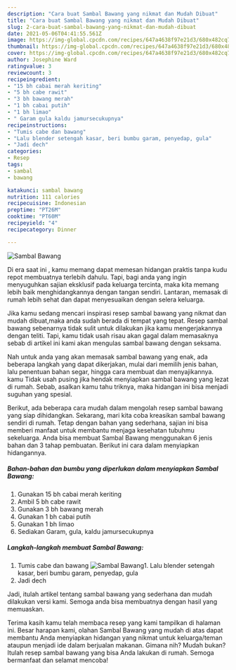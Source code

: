 ```yaml
---
description: "Cara buat Sambal Bawang yang nikmat dan Mudah Dibuat"
title: "Cara buat Sambal Bawang yang nikmat dan Mudah Dibuat"
slug: 2-cara-buat-sambal-bawang-yang-nikmat-dan-mudah-dibuat
date: 2021-05-06T04:41:55.561Z
image: https://img-global.cpcdn.com/recipes/647a4638f97e21d3/680x482cq70/sambal-bawang-foto-resep-utama.jpg
thumbnail: https://img-global.cpcdn.com/recipes/647a4638f97e21d3/680x482cq70/sambal-bawang-foto-resep-utama.jpg
cover: https://img-global.cpcdn.com/recipes/647a4638f97e21d3/680x482cq70/sambal-bawang-foto-resep-utama.jpg
author: Josephine Ward
ratingvalue: 3
reviewcount: 3
recipeingredient:
- "15 bh cabai merah keriting"
- "5 bh cabe rawit"
- "3 bh bawang merah"
- "1 bh cabai putih"
- "1 bh limao"
- " Garam gula kaldu jamursecukupnya"
recipeinstructions:
- "Tumis cabe dan bawang"
- "Lalu blender setengah kasar, beri bumbu garam, penyedap, gula"
- "Jadi dech"
categories:
- Resep
tags:
- sambal
- bawang

katakunci: sambal bawang 
nutrition: 111 calories
recipecuisine: Indonesian
preptime: "PT26M"
cooktime: "PT60M"
recipeyield: "4"
recipecategory: Dinner

---
```



![Sambal Bawang](https://img-global.cpcdn.com/recipes/647a4638f97e21d3/680x482cq70/sambal-bawang-foto-resep-utama.jpg)

Di era  saat ini , kamu memang dapat memesan hidangan praktis tanpa kudu repot membuatnya terlebih dahulu. Tapi, bagi anda yang ingin menyuguhkan sajian eksklusif pada keluarga tercinta, maka kita memang lebih baik menghidangkannya dengan tangan sendiri. Lantaran, memasak di rumah lebih sehat dan dapat menyesuaikan dengan selera keluarga.

Jika kamu sedang mencari inspirasi resep sambal bawang yang nikmat dan mudah dibuat,maka anda sudah berada di tempat yang tepat. Resep sambal bawang  sebenarnya tidak sulit untuk dilakukan jika kamu mengerjakannya dengan teliti. Tapi, kamu tidak usah risau akan gagal dalam memasaknya 
sebab di artikel ini kami akan mengulas sambal bawang dengan seksama.  



Nah untuk anda yang akan memasak sambal bawang yang enak, ada beberapa langkah yang dapat dikerjakan, mulai dari memilih jenis bahan, lalu penentuan bahan segar, hingga cara membuat dan menyajikannya. kamu Tidak usah pusing jika hendak menyiapkan sambal bawang yang lezat di rumah. Sebab, asalkan kamu  tahu triknya, maka hidangan ini bisa menjadi suguhan yang spesial.

Berikut, ada beberapa cara mudah dalam mengolah resep sambal bawang yang siap dihidangkan. Sekarang, mari kita coba kreasikan sambal bawang sendiri di rumah. Tetap dengan bahan yang sederhana, sajian ini bisa memberi manfaat untuk membantu menjaga kesehatan tubuhmu sekeluarga. Anda bisa membuat Sambal Bawang menggunakan 6 jenis bahan dan 3 tahap pembuatan. Berikut ini cara dalam menyiapkan hidangannya.

<!--inarticleads1-->

##### Bahan-bahan dan bumbu yang diperlukan dalam menyiapkan Sambal Bawang:

1. Gunakan 15 bh cabai merah keriting
1. Ambil 5 bh cabe rawit
1. Gunakan 3 bh bawang merah
1. Gunakan 1 bh cabai putih
1. Gunakan 1 bh limao
1. Sediakan  Garam, gula, kaldu jamursecukupnya




<!--inarticleads2-->

##### Langkah-langkah membuat Sambal Bawang:

1. Tumis cabe dan bawang
<img src="https://img-global.cpcdn.com/steps/3665e9bebe6b824b/160x128cq70/sambal-bawang-langkah-memasak-1-foto.jpg" alt="Sambal Bawang">1. Lalu blender setengah kasar, beri bumbu garam, penyedap, gula
1. Jadi dech




Jadi, itulah artikel tentang  sambal bawang  yang sederhana dan mudah dilakukan versi kami. Semoga anda bisa membuatnya dengan hasil yang memuaskan. 

Terima kasih kamu telah membaca resep yang kami tampilkan di halaman ini. Besar harapan kami, olahan  Sambal Bawang yang mudah di atas dapat membantu Anda menyiapkan hidangan yang nikmat untuk keluarga/teman ataupun menjadi ide dalam berjualan makanan. Gimana nih? Mudah bukan? Itulah resep sambal bawang yang bisa Anda lakukan di rumah. Semoga bermanfaat dan selamat mencoba!

